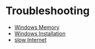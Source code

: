 # Troubleshooting

- [Windows Memory](##windows-memory)
- [Windows Installation](##windows-installation)
- [slow Internet](##slow-internet)
